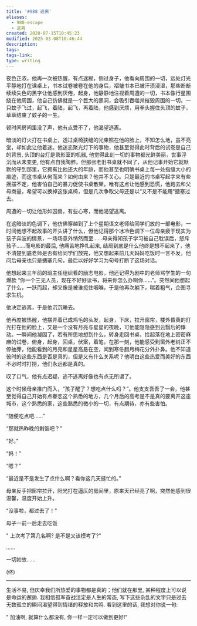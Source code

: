 ```yaml
---
title: '#988 逃离'
aliases:
  - 988-escape
  - 逃离
created: 2020-07-15T10:45:23
modified: 2025-03-08T10:46:44
description: 
tags: 
tags-link: 
type: writing
---
```


夜色正浓，他再一次被热醒，有点迷糊，侧过身子，他看向周围的一切，远处灯光平静地打在课桌上，书本试卷被卷在他的身后，褶皱书本已被汗渍浸湿，那些断断续续失色的黑字让他感到厌倦，起身，他静静地注视着周遭的一切，书本像行星围绕在他周围，他自己仿佛就是一个巨大的黑洞，会吸引吞噬并摧毁周围的一切。一只蚊子飞过，起飞，着陆，起飞，再着陆，他感到厌烦，用拳头握住头顶的蚊子，草草结束了蚊子的一生。

顿时间房间里没了声，他有点受不了，他渴望逃离。

暗淡的灯火打在书桌上，透过桌椅狭缝的光束照在他的脸上，不知怎么地，虽不亮堂，却如此让他着迷。他迷恋聚光灯下的事物，他甚至觉得此时背后的试卷是自己的背景, 头顶的台灯是录影室的机器, 他觉得此刻一切的事物都光鲜美丽，世事浮沉而从未变更, 他有点自我陶醉。但那张老旧书桌就不同了，从他记事开始它就默默的守到那里，它拥有比他还大的年龄，而他甚至也明确书桌上每一处指缝大小的痕迹，而这书桌从何而来？如何由来？他并不关心。只是最近的书桌写起字来有些摇摆不定，他害怕自己的暴力促使书桌散架，唯有这点让他感到恐慌，他跑去和父母商量，希望可以换掉这张桌椅，但是几次争取父母还是以“又不是不能用”搪塞过去。

周遭的一切让他形如囚兽，有些心寒，而他渴望逃离。

在这暗淡的色调下，他仿佛穿越到了上个星期语文老师给同学们放的一部电影，一时间他想不起故事的开头讲了什么，但他记得那个冰冷色调下一位母亲疲于现实为孩子奔波的情景，一场场意外悄然而至……母亲得知孩子学习被自己耽误后，怒斥孩子……而电影的最后, 他痛苦地挣扎起来, 结局到底是什么他终是想不起来了，他不清楚到底老师是否有给同学们放完，他又想起来前几天妈妈吃饭时一言不发，他问后母亲也只是搪塞几句，最后以好好学习为句号打断了这场对话。

他想起来三年前的班主任组织看的励志电影，他还记得为剧中的老师骂学生的一句爆款 “你一个三无人员，现在不好好读书，将来你怎么办啊你……”。突然间他想起了什么，一跃而起，却又像是被谁扼住咽喉，于是他再次躺下，喘着粗气，企图寻求生机。

他决定逃离，于是他沉沉睡去。

他再度被热醒，他摆弄着已成鸡毛的头发，起身，下床，拉开窗帘，楼外昏黄的灯光打在他的脸上，又是一个没有月亮与星星的夜晚，可他能隐隐感到云翳后的悸动。一瞬间他凝固了，若有所思地想到什么，转身走回书桌，捡起落在地上密密麻麻的试卷，俯身，起身，回桌，伏案，着笔。在那一刻，他能感受到窗外老树正不停抽芽，他能看到的月亮和星星高悬在空，闻到寒冬腊月梅花分外扑鼻。他不知道彼时的这些东西是否是真的，但是又有什么关系呢？他明白这些热爱而美好的东西不必时时打捞，他们永远都是真的。

叹了口气，他有点迟疑，逃不逃离好像也有点无所谓了。

这个时候母亲推门而入，“孩子醒了？想吃点什么吗？”。他支支吾吾了一会，他甚至觉得自己开始有点眷恋这个熟悉的地方，几个月后的高考是不是真的要离开这座城市，这个熟悉的家，这些熟悉的微小的一切，有点期待，亦有些害怕。

“随便吃点吧……”

“那就热昨晚的剩饭吧？”

“好。”

“妈！”

“嗯？”

“最近是不是发生了点什么啊？看你这几天挺忙的。”

母亲反手把窗帘拉开，阳光打在逼仄的房间里，原来天已经亮了啊，突然他感到很温馨，温度开始上升。

“没事啦，都过去了！”

母子一前一后走去吃饭

" 上次考了第几名啊? 是不是又该模考了?"

......

一切如故……

(终)

---

生活不易, 但庆幸我们所热爱的事物都是真的；他们就在那里, 某种程度上可以说是命运的邂逅. 我相信孤军奋战注定是人生的常态, 写下这些杂乱的文字只是过去无数孤立的瞬间渴望得到情绪的释放和共鸣. 看到这里的话, 我想对你说一句:

" 加油啊, 就算什么都没有, 你一样一定可以做到更好!"
